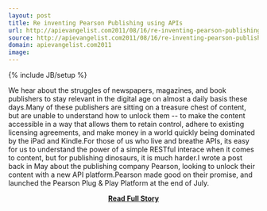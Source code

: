 ```yaml
---
layout: post
title: Re inventing Pearson Publishing using APIs
url: http://apievangelist.com2011/08/16/re-inventing-pearson-publishing-using-apis/
source: http://apievangelist.com2011/08/16/re-inventing-pearson-publishing-using-apis/
domain: apievangelist.com2011
image: 
---
```

{% include JB/setup %}<p>We hear about the struggles of newspapers, magazines, and book publishers to stay relevant in the digital age on almost a daily basis these days.Many of these publishers are sitting on a treasure chest of content, but are unable to understand how to unlock them -- to make the content accessible in a way that allows them to retain control, adhere to existing licensing agreements, and make money in a world quickly being dominated by the iPad and Kindle.For those of us who live and breathe APIs, its easy for us to understand the power of a simple RESTful interace when it comes to content, but for publishing dinosaurs, it is much harder.I wrote a post back in May about the publishing company Pearson, looking to unlock their content with a new API platform.Pearson made good on their promise, and launched the Pearson Plug &amp; Play Platform at the end of July.</p>
<center><p><a href="http://apievangelist.com2011/08/16/re-inventing-pearson-publishing-using-apis/" style='padding:25px; font-sze:18px; font-weight: bold;'>Read Full Story</a></p></center>
